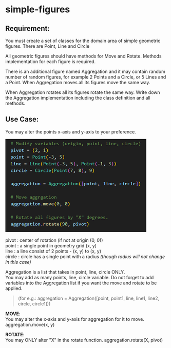 # simple-figures  

## Requirement:  
You must create a set of classes for the domain area of simple geometric figures. There are Point, Line and Circle  

All geometric figures should have methods for Move and Rotate. Methods implementation for each figure is required.  

There is an additional figure named Aggregation and it may contain random number of random figures, for example 2 Points and a Circle, or 5 Lines and a Point. When Aggregation moves all its figures move the same way.  

When Aggregation rotates all its figures rotate the same way. Write down the Aggregation implementation including the class 
definition and all methods.  

## Use Case:  

You may alter the points x-axis and y-axis to your preference.  

![Alt text](image.png)  

pivot : center of rotation (if not at origin (0, 0))  
point : a single point in geometry grid (x, y)  
line : a line consist of 2 points - (x, y) to (x, y)  
circle : circle has a single point with a radius _(though radius will not change in this case)_  


Aggregation is a list that takes in point, line, circle ONLY.  
You may add as many points, line, circle variable. Do not forget to add variables into the Aggregation list if you want the move and rotate to be applied.
> (for e.g.: aggregation = Aggregation([point, point1, line, line1, line2, circle, circle1]))  
  
  
**MOVE**:  
You may alter the x-axis and y-axis for aggregation for it to move.
aggregation.move(x, y)  
  
**ROTATE**:  
You may ONLY alter "X" in the rotate function.
aggregation.rotate(X, pivot)



